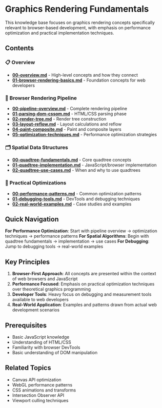 # Graphics Rendering Fundamentals

This knowledge base focuses on graphics rendering concepts specifically relevant to browser-based development, with emphasis on performance optimization and practical implementation techniques.

## Contents

### 📋 Overview
- **[00-overview.md](00-overview.md)** - High-level concepts and how they connect
- **[01-browser-rendering-basics.md](01-browser-rendering-basics.md)** - Foundation concepts for web developers

### 🔄 Browser Rendering Pipeline
- **[00-pipeline-overview.md](browser-rendering-pipeline/00-pipeline-overview.md)** - Complete rendering pipeline
- **[01-parsing-dom-cssom.md](browser-rendering-pipeline/01-parsing-dom-cssom.md)** - HTML/CSS parsing phase
- **[02-render-tree.md](browser-rendering-pipeline/02-render-tree.md)** - Render tree construction
- **[03-layout-reflow.md](browser-rendering-pipeline/03-layout-reflow.md)** - Layout calculations and reflow
- **[04-paint-composite.md](browser-rendering-pipeline/04-paint-composite.md)** - Paint and composite layers
- **[05-optimization-techniques.md](browser-rendering-pipeline/05-optimization-techniques.md)** - Performance optimization strategies

### 🗂️ Spatial Data Structures
- **[00-quadtree-fundamentals.md](spatial-data-structures/00-quadtree-fundamentals.md)** - Core quadtree concepts
- **[01-quadtree-implementation.md](spatial-data-structures/01-quadtree-implementation.md)** - JavaScript/browser implementation
- **[02-quadtree-use-cases.md](spatial-data-structures/02-quadtree-use-cases.md)** - When and why to use quadtrees

### 🚀 Practical Optimizations
- **[00-performance-patterns.md](practical-optimizations/00-performance-patterns.md)** - Common optimization patterns
- **[01-debugging-tools.md](practical-optimizations/01-debugging-tools.md)** - DevTools and debugging techniques
- **[02-real-world-examples.md](practical-optimizations/02-real-world-examples.md)** - Case studies and examples

## Quick Navigation

**For Performance Optimization**: Start with pipeline overview → optimization techniques → performance patterns
**For Spatial Algorithms**: Begin with quadtree fundamentals → implementation → use cases
**For Debugging**: Jump to debugging tools → real-world examples

## Key Principles

1. **Browser-First Approach**: All concepts are presented within the context of web browsers and JavaScript
2. **Performance Focused**: Emphasis on practical optimization techniques over theoretical graphics programming
3. **Developer Tools**: Heavy focus on debugging and measurement tools available to web developers
4. **Real-World Application**: Examples and patterns drawn from actual web development scenarios

## Prerequisites

- Basic JavaScript knowledge
- Understanding of HTML/CSS
- Familiarity with browser DevTools
- Basic understanding of DOM manipulation

## Related Topics

- Canvas API optimization
- WebGL performance patterns
- CSS animations and transforms
- Intersection Observer API
- Viewport culling techniques